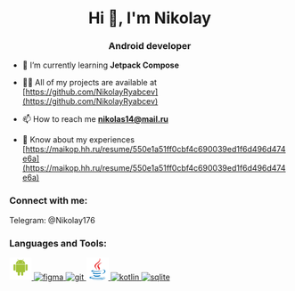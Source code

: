 <h1 align="center">Hi 👋, I'm Nikolay</h1>
<h3 align="center">Android developer</h3>

- 🌱 I’m currently learning **Jetpack Compose**

- 👨‍💻 All of my projects are available at [https://github.com/NikolayRyabcev](https://github.com/NikolayRyabcev)

- 📫 How to reach me **nikolas14@mail.ru**   

- 📄 Know about my experiences [https://maikop.hh.ru/resume/550e1a51ff0cbf4c690039ed1f6d496d474e6a](https://maikop.hh.ru/resume/550e1a51ff0cbf4c690039ed1f6d496d474e6a)

<h3 align="left">Connect with me:</h3>
<p align="left">
Telegram: @Nikolay176 
</p>

<h3 align="left">Languages and Tools:</h3>
<p align="left"> <a href="https://developer.android.com" target="_blank" rel="noreferrer"> <img src="https://raw.githubusercontent.com/devicons/devicon/master/icons/android/android-original-wordmark.svg" alt="android" width="40" height="40"/> </a> <a href="https://www.figma.com/" target="_blank" rel="noreferrer"> <img src="https://www.vectorlogo.zone/logos/figma/figma-icon.svg" alt="figma" width="40" height="40"/> </a> <a href="https://git-scm.com/" target="_blank" rel="noreferrer"> <img src="https://www.vectorlogo.zone/logos/git-scm/git-scm-icon.svg" alt="git" width="40" height="40"/> </a> <a href="https://www.java.com" target="_blank" rel="noreferrer"> <img src="https://raw.githubusercontent.com/devicons/devicon/master/icons/java/java-original.svg" alt="java" width="40" height="40"/> </a> <a href="https://kotlinlang.org" target="_blank" rel="noreferrer"> <img src="https://www.vectorlogo.zone/logos/kotlinlang/kotlinlang-icon.svg" alt="kotlin" width="40" height="40"/> </a> <a href="https://www.sqlite.org/" target="_blank" rel="noreferrer"> <img src="https://www.vectorlogo.zone/logos/sqlite/sqlite-icon.svg" alt="sqlite" width="40" height="40"/> </a> </p>
